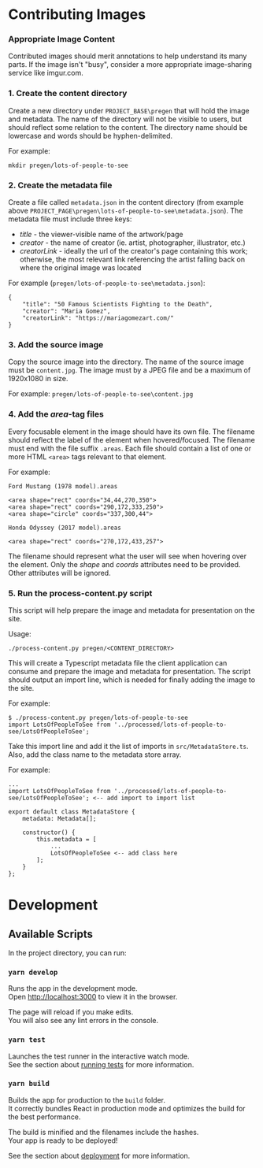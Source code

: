 # Contributing Images

### Appropriate Image Content

Contributed images should merit annotations to help understand its many parts. If the image  isn't "busy", consider a more appropriate image-sharing service like imgur.com. 

### 1. Create the content directory

Create a new directory under `PROJECT_BASE\pregen` that will hold the image and metadata. The name of the directory will not be visible to users, but should reflect some relation to the content. The directory name should be lowercase and words should be hyphen-delimited. 

For example:
```
mkdir pregen/lots-of-people-to-see
```

### 2. Create the metadata file

Create a file called `metadata.json` in the content directory (from example above `PROJECT_PAGE\pregen\lots-of-people-to-see\metadata.json`). The metadata file must include three keys:
* _title_ - the viewer-visible name of the artwork/page
* _creator_ - the name of creator (ie. artist, photographer, illustrator, etc.)
* _creatorLink_ - ideally the url of the creator's page containing this work; otherwise, the most relevant link referencing the artist falling back on where the original image was located

For example (`pregen/lots-of-people-to-see\metadata.json`):
```
{
    "title": "50 Famous Scientists Fighting to the Death",
    "creator": "Maria Gomez",
    "creatorLink": "https://mariagomezart.com/"
}
```

### 3. Add the source image

Copy the source image into the directory. The name of the source image must be `content.jpg`. The image must by a JPEG file and be a maximum of 1920x1080 in size. 

For example: `pregen/lots-of-people-to-see\content.jpg`

### 4. Add the _area_-tag files

Every focusable element in the image should have its own file. The filename should reflect the label of the element when hovered/focused. The filename must end with the file suffix `.areas`. Each file should contain a list of one or more HTML `<area>` tags relevant to that element. 

For example:

`Ford Mustang (1978 model).areas`
```
<area shape="rect" coords="34,44,270,350">
<area shape="rect" coords="290,172,333,250">
<area shape="circle" coords="337,300,44">
```

`Honda Odyssey (2017 model).areas`
```
<area shape="rect" coords="270,172,433,257">
```

The filename should represent what the user will see when hovering over the element. Only the _shape_ and _coords_ attributes need to be provided. Other attributes will be ignored. 

### 5. Run the process-content.py script

This script will help prepare the image and metadata for presentation on the site. 

Usage:
```
./process-content.py pregen/<CONTENT_DIRECTORY>
```

This will create a Typescript metadata file the client application can consume and prepare the image and metadata for presentation. The script should output an import line, which is needed for finally adding the image to the site. 

For example:
```
$ ./process-content.py pregen/lots-of-people-to-see
import LotsOfPeopleToSee from '../processed/lots-of-people-to-see/LotsOfPeopleToSee';
```

Take this import line and add it the list of imports in `src/MetadataStore.ts`. Also, add the class name to the metadata store array. 

For example:
```
...
import LotsOfPeopleToSee from '../processed/lots-of-people-to-see/LotsOfPeopleToSee'; <-- add import to import list

export default class MetadataStore {
    metadata: Metadata[];

    constructor() {
        this.metadata = [
            ...
            LotsOfPeopleToSee <-- add class here
        ];
    }
};
```
# Development

## Available Scripts

In the project directory, you can run:

### `yarn develop`

Runs the app in the development mode.\
Open [http://localhost:3000](http://localhost:3000) to view it in the browser.

The page will reload if you make edits.\
You will also see any lint errors in the console.

### `yarn test`

Launches the test runner in the interactive watch mode.\
See the section about [running tests](https://facebook.github.io/create-react-app/docs/running-tests) for more information.

### `yarn build`

Builds the app for production to the `build` folder.\
It correctly bundles React in production mode and optimizes the build for the best performance.

The build is minified and the filenames include the hashes.\
Your app is ready to be deployed!

See the section about [deployment](https://facebook.github.io/create-react-app/docs/deployment) for more information.

